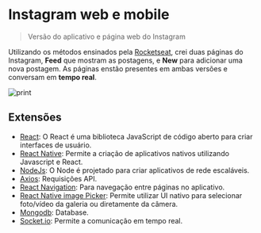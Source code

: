 # Instagram web e mobile
>Versão do aplicativo e página web do Instagram

Utilizando os métodos ensinados pela [Rocketseat](https://rocketseat.com.br/), crei duas páginas do Instagram, **Feed** que mostram as postagens, e **New** para adicionar uma nova postagem. As páginas enstão presentes em ambas versões e conversam em **tempo real**.

![print](instagram-web-e-mobile/mobile/Prints/Feedmobile.jpeg)

## Extensões

- [React](https://reactjs.org/): O React é uma biblioteca JavaScript de código aberto para criar interfaces de usuário.
- [React Native](https://facebook.github.io/react-native/): Permite a criação de aplicativos nativos utilizando Javascript e React.
- [NodeJs](https://nodejs.org):  O Node é projetado para criar aplicativos de rede escaláveis.
- [Axios](https://github.com/axios/axios): Requisições API.
- [React Navigation](https://reactnavigation.org/): Para navegação entre páginas no aplicativo.
- [React Native image Picker](https://github.com/react-native-community/react-native-image-picker): Permite utilizar UI nativo para selecionar foto/vídeo da galeria ou diretamente da câmera.
- [Mongodb](https://www.mongodb.com/): Database.
- [Socket.io](https://socket.io/): Permite a comunicação em tempo real.
